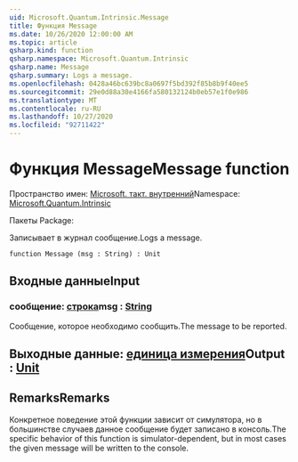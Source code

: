 ```yaml
---
uid: Microsoft.Quantum.Intrinsic.Message
title: Функция Message
ms.date: 10/26/2020 12:00:00 AM
ms.topic: article
qsharp.kind: function
qsharp.namespace: Microsoft.Quantum.Intrinsic
qsharp.name: Message
qsharp.summary: Logs a message.
ms.openlocfilehash: 0428a46bc639bc8a0697f5bd392f85b8b9f40ee5
ms.sourcegitcommit: 29e0d88a30e4166fa580132124b0eb57e1f0e986
ms.translationtype: MT
ms.contentlocale: ru-RU
ms.lasthandoff: 10/27/2020
ms.locfileid: "92711422"
---
```

# <a name="message-function"></a><span data-ttu-id="44f34-102">Функция Message</span><span class="sxs-lookup"><span data-stu-id="44f34-102">Message function</span></span>

<span data-ttu-id="44f34-103">Пространство имен: [Microsoft. такт. внутренний](xref:Microsoft.Quantum.Intrinsic)</span><span class="sxs-lookup"><span data-stu-id="44f34-103">Namespace: [Microsoft.Quantum.Intrinsic](xref:Microsoft.Quantum.Intrinsic)</span></span>

<span data-ttu-id="44f34-104">Пакеты [](https://nuget.org/packages/)</span><span class="sxs-lookup"><span data-stu-id="44f34-104">Package: [](https://nuget.org/packages/)</span></span>


<span data-ttu-id="44f34-105">Записывает в журнал сообщение.</span><span class="sxs-lookup"><span data-stu-id="44f34-105">Logs a message.</span></span>

```qsharp
function Message (msg : String) : Unit
```


## <a name="input"></a><span data-ttu-id="44f34-106">Входные данные</span><span class="sxs-lookup"><span data-stu-id="44f34-106">Input</span></span>

### <a name="msg--string"></a><span data-ttu-id="44f34-107">сообщение: [строка](xref:microsoft.quantum.lang-ref.string)</span><span class="sxs-lookup"><span data-stu-id="44f34-107">msg : [String](xref:microsoft.quantum.lang-ref.string)</span></span>

<span data-ttu-id="44f34-108">Сообщение, которое необходимо сообщить.</span><span class="sxs-lookup"><span data-stu-id="44f34-108">The message to be reported.</span></span>



## <a name="output--unit"></a><span data-ttu-id="44f34-109">Выходные данные: [единица измерения](xref:microsoft.quantum.lang-ref.unit)</span><span class="sxs-lookup"><span data-stu-id="44f34-109">Output : [Unit](xref:microsoft.quantum.lang-ref.unit)</span></span>



## <a name="remarks"></a><span data-ttu-id="44f34-110">Remarks</span><span class="sxs-lookup"><span data-stu-id="44f34-110">Remarks</span></span>

<span data-ttu-id="44f34-111">Конкретное поведение этой функции зависит от симулятора, но в большинстве случаев данное сообщение будет записано в консоль.</span><span class="sxs-lookup"><span data-stu-id="44f34-111">The specific behavior of this function is simulator-dependent, but in most cases the given message will be written to the console.</span></span>